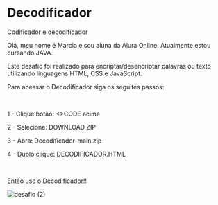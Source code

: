 # Decodificador
Codificador e decodificador
<p>Olá, meu nome é Marcia e sou aluna da Alura Online. Atualmente estou cursando JAVA.<p> 
  <p>Este desafio foi realizado para encriptar/desencriptar palavras ou texto utilizando linguagens HTML, CSS e JavaScript.<p>
    <p>Para acessar o Decodificador siga os seguites passos:<p><br>
      <p>1 - Clique botão: <>CODE acima<p>
      <p>2 - Selecione: DOWNLOAD ZIP<p>
      <p>3 - Abra: Decodificador-main.zip<p>
      <p>4 - Duplo clique: DECODIFICADOR.HTML<p><br>
     <p>Então use o Decodificador!!<p>
        
      
     
![desafio (2)](https://github.com/MarciaTI/Decodificador/assets/135127319/b7f3d249-6d2b-45dd-b513-e244c903f620)
